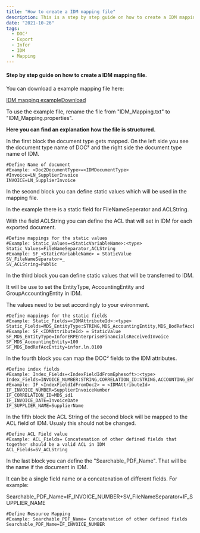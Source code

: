 ```yaml
---
title: "How to create a IDM mapping file"
description: This is a step by step guide on how to create a IDM mapping file. Find out what to do in the first, second and third block.
date: "2021-10-26"
tags:
  - DOC²
  - Export
  - Infor
  - IDM
  - Mapping
---
```


#### Step by step guide on how to create a IDM mapping file.

You can download a example mapping file here:

[IDM mapping example](https://docs.cloudintegration.eu/wp-content/uploads/2021/10/IDM_Mappings.txt)[Download](https://docs.cloudintegration.eu/wp-content/uploads/2021/10/IDM_Mappings.txt)

To use the example file, rename the file from "IDM\_Mapping.txt" to "IDM\_Mapping.properties".

**Here you can find an explanation how the file is structured.**

In the first block the document type gets mapped. On the left side you see the document type name of DOC² and the right side the document type name of IDM.

```
#Define Name of document
#Example: <Doc2DocumentType>=<IDMDocumentType>
#Invoice=LN_SupplierInvoice
INVOICE=LN_SupplierInvoice
```

In the second block you can define static values which will be used in the mapping file.

In the example there is a static field for FileNameSeperator and ACLString.

With the field ACLString you can define the ACL that will set in IDM for each exported document.

```
#Define mappings for the static values
#Example: Static_Values=<StaticVariableName>:<type>
Static_Values=FileNameSeparator,ACLString
#Example: SF_<StaticVariableName> = StaticValue
SV_FileNameSeparator=_
SV_ACLString=Public
```

In the third block you can define static values that will be transferred to IDM.

It will be use to set the EntityType, AccountingEntity and GroupAccountingEntity in IDM.

The values need to be set accordingly to your evironment.

```
#Define mappings for the static fields
#Example: Static_Fields=<IDMAttributeId>:<type>
Static_Fields=MDS_EntityType:STRING,MDS_AccountingEntity,MDS_BodRefAccEntity
#Example: SF_<IDMAttributeId> = StaticValue
SF_MDS_EntityType=InforERPEnterpriseFinancialsReceivedInvoice
SF_MDS_AccountingEntity=100
SF_MDS_BodRefAccEntity=infor.ln.0100
```

In the fourth block you can map the DOC² fields to the IDM attributes.

```
#Define index fields
#Example: Index_Fields=<IndexFieldIdFromEphesoft>:<type>
Index_Fields=INVOICE_NUMBER:STRING,CORRELATION_ID:STRING,ACCOUNTING_ENTITY:STRING,INVOICE_DATE:STRING,GROUP_ACCOUNTING_ENTITY:STRING,SUPPLIER_NAME:STRING
#Example: IF_<IndexFieldIdFromDoc2> = <IDMAttributeId>
IF_INVOICE_NUMBER=SupplierInvoiceNumber
IF_CORRELATION_ID=MDS_id1
IF_INVOICE_DATE=InvoiceDate
IF_SUPPLIER_NAME=SupplierName
```

In the fifth block the ACL String of the second block will be mapped to the ACL field of IDM. Usualy this should not be changed.

```
#Define ACL Field value
#Example: ACL_Fields= Concatenation of other defined fields that together should be a valid ACL in IDM
ACL_Fields=SV_ACLString
```

In the last block you can define the "Searchable\_PDF\_Name". That will be the name if the document in IDM.

It can be a single field name or a concatenation of different fields. For example:

Searchable\_PDF\_Name=IF\_INVOICE\_NUMBER+SV\_FileNameSeparator+IF\_SUPPLIER\_NAME

```
#Define Resource Mapping
#Example: Searchable_PDF_Name= Concatenation of other defined fields
Searchable_PDF_Name=IF_INVOICE_NUMBER
```
